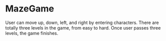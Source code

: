 # MazeGame
User can move up, down, left, and right by entering characters. There are totally three levels in the game, from easy to hard. Once user passes three levels, the game finishes.

